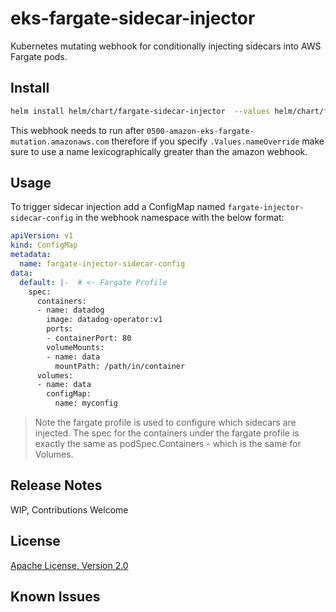 # eks-fargate-sidecar-injector
Kubernetes mutating webhook for conditionally injecting sidecars into AWS Fargate pods.

## Install
```bash
helm install helm/chart/fargate-sidecar-injector  --values helm/chart/fargate-sidecar-injector/values.yaml --generate-name
```


This webhook needs to run after `0500-amazon-eks-fargate-mutation.amazonaws.com` therefore if you specify `.Values.nameOverride` make sure to use a name lexicographically greater than the amazon webhook.
## Usage
To trigger sidecar injection add a ConfigMap named `fargate-injector-sidecar-config` in the webhook namespace with the below format:

```yaml
apiVersion: v1
kind: ConfigMap
metadata:
  name: fargate-injector-sidecar-config
data: 
  default: |-  # <- Fargate Profile
    spec:
      containers:
      - name: datadog
        image: datadog-operator:v1
        ports:
        - containerPort: 80
        volumeMounts:
        - name: data
          mountPath: /path/in/container
      volumes:
      - name: data
        configMap:
          name: myconfig
```

> Note the fargate profile is used to configure which sidecars are injected. 
  The spec for the containers under the fargate profile is exactly the same as podSpec.Containers - which is the same for Volumes.

## Release Notes
WIP, Contributions Welcome

## License
[Apache License, Version 2.0](./LICENSE)

## Known Issues

